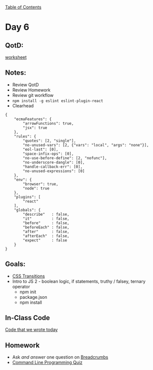 [Table of Contents](/README.md)

# Day 6

## QotD:
[worksheet](https://github.com/TIY-Austin-Front-End-Engineering/javascript-variables-worksheet)

## Notes:
* Review QotD
* Review Homework
* Review git workflow
* `npm install -g eslint eslint-plugin-react`
* Clearhead

```
{
	"ecmaFeatures": {
		"arrowFunctions": true,
		"jsx": true
	},
	"rules": {
		"quotes": [2, "single"],
		"no-unused-vars": [2, {"vars": "local", "args": "none"}],
		"eol-last": [0],
		"space-infix-ops": [0],
		"no-use-before-define": [2, "nofunc"],
		"no-underscore-dangle": [0],
		"handle-callback-err": [0],
		"no-unused-expressions": [0]
	},
	"env": {
		"browser": true,
		"node": true
	},
	"plugins": [
		"react"
	],
	"globals": {
		"describe"   : false,
		"it"         : false,
		"before"     : false,
		"beforeEach" : false,
		"after"      : false,
		"afterEach"  : false,
		"expect"     : false
	}
}
```

## Goals:
* [CSS Transitions](/units/css-transitions)
* Intro to JS 2 - boolean logic, if statements, truthy / falsey, ternary operator
	* npm init
	* package.json
	* npm install

## In-Class Code
[Code that we wrote today](/notes/day-06/code)

## Homework
* Ask *and answer* one question on [Breadcrumbs](http://tiy.breadcrumbsqa.com/)
* [Command Line Programming Quiz](https://github.com/TIY-Austin-Front-End-Engineering/command-line-programming-quiz)